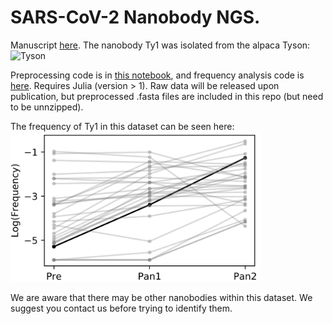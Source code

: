 # SARS-CoV-2 Nanobody NGS.

Manuscript [here](https://www.biorxiv.org/content/10.1101/2020.06.02.130161v2). The nanobody Ty1 was isolated from the alpaca Tyson:
<img width="672" alt="Tyson" src="https://user-images.githubusercontent.com/1152087/88061752-37b70500-cb68-11ea-9d84-45f118822c9f.png">

Preprocessing code is in [this notebook](https://github.com/MurrellGroup/Ty1/blob/master/Preprocessing.ipynb), and frequency analysis code is [here](https://github.com/MurrellGroup/Ty1/blob/master/FrequencyAnalysis.ipynb). Requires Julia (version > 1). Raw data will be released upon publication, but preprocessed .fasta files are included in this repo (but need to be unnzipped).

The frequency of Ty1 in this dataset can be seen here:
<img src="https://github.com/MurrellGroup/Ty1/blob/master/Enrichment.png" width="400">

We are aware that there may be other nanobodies within this dataset. We suggest you contact us before trying to identify them.
